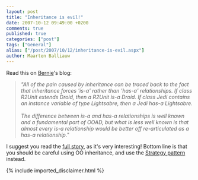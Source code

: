 ```yaml
---
layout: post
title: "Inheritance is evil!"
date: 2007-10-12 09:49:00 +0200
comments: true
published: true
categories: ["post"]
tags: ["General"]
alias: ["/post/2007/10/12/inheritance-is-evil.aspx"]
author: Maarten Balliauw
---
```

<p>
Read this on <a href="http://www.berniecode.com/blog/2007/09/29/inheritance-is-evil-and-must-be-destroyed/" target="_blank">Bernie</a>&#39;s blog:
</p>

<blockquote>
	<p>
	<em>&quot;All of the pain caused by inheritance can be traced back to the fact that inheritance forces &#39;is-a&#39; rather than &#39;has-a&#39; relationships. If class R2Unit extends Droid, then a R2Unit is-a Droid. If class Jedi contains an instance variable of type Lightsabre, then a Jedi has-a Lightsabre.<br />
	<br />
	The difference between is-a and has-a relationships is well known and a fundamental part of OOAD, but what is less well known is that almost every is-a relationship would be better off re-articulated as a has-a relationship.&quot;</em>
	</p>

</blockquote>

<p>
I suggest you read the <a href="http://www.berniecode.com/blog/2007/09/29/inheritance-is-evil-and-must-be-destroyed/" target="_blank">full story</a>, as it&#39;s very interesting! Bottom line is that you should be careful using OO inheritance, and use the <a href="http://en.wikipedia.org/wiki/Strategy_pattern" target="_blank">Strategy pattern</a> instead.
</p>

{% include imported_disclaimer.html %}
